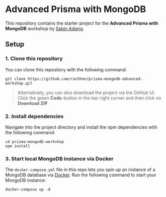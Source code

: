 # Advanced Prisma with MongoDB

This repository contains the starter project for the **Advanced Prisma with MongoDB** workshop by [Sabin Adams](https://twitter.com/sabintehdev).

## Setup

### 1. Clone this repository

You can clone this repository with the following command:

```
git clone https://github.com/rachhen/prisma-mongodb-advanced-workshop.git
```

> Alternatively, you can also download the project via the GitHub UI. Click the green **Code**-button in the top-right corner and then click on **Download ZIP**.

### 2. Install dependencies

Navigate into the project directory and install the npm dependencies with the following command:

```
cd prisma-mongodb-workshop
npm install
```

### 3. Start local MongoDB instance via Docker

The `docker-compose.yml` file in this repo lets you spin up an instance of a MongoDB database via [Docker](https://www.docker.com/). Run the following command to start your MongoDB instance:

```
docker-compose up -d
```
